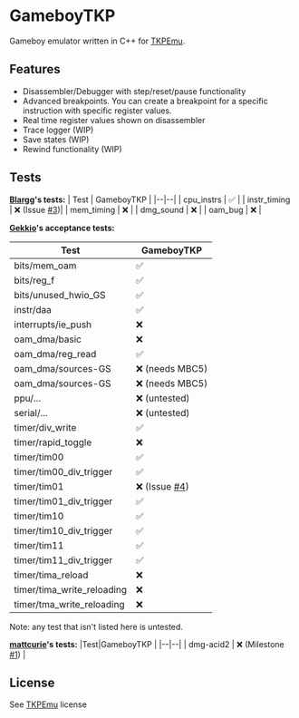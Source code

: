 # GameboyTKP
Gameboy emulator written in C++ for [TKPEmu](https://github.com/OFFTKP/TKPEmu).
## Features

 - Disassembler/Debugger with step/reset/pause functionality
 - Advanced breakpoints. You can create a breakpoint for a specific instruction with specific register values.
 - Real time register values shown on disassembler
 - Trace logger (WIP)
 - Save states (WIP)
 - Rewind functionality (WIP)
## Tests
**[Blargg](https://github.com/gblargg)'s tests:**
| Test | GameboyTKP  |
|--|--|
| cpu_instrs | ✅ |
| instr_timing | ❌ (Issue [#3](https://github.com/OFFTKP/TKPEmu/issues/3))|
| mem_timing | ❌ |
| dmg_sound | ❌ |
| oam_bug | ❌ |

**[Gekkio](https://github.com/Gekkio)'s acceptance tests:**

|Test| GameboyTKP |
|--|--|
| bits/mem_oam | ✅ |
| bits/reg_f | ✅ |
| bits/unused_hwio_GS | ✅ |
| instr/daa | ✅ |
| interrupts/ie_push | ❌ |
| oam_dma/basic | ❌ |
| oam_dma/reg_read | ✅ |
| oam_dma/sources-GS | ❌ (needs MBC5)|
| oam_dma/sources-GS | ❌ (needs MBC5)|
| ppu/... | ❌ (untested)|
| serial/... | ❌ (untested)|
| timer/div_write | ✅ |
| timer/rapid_toggle | ❌ |
| timer/tim00 | ✅ |
| timer/tim00_div_trigger | ✅ |
| timer/tim01 | ❌ (Issue [#4](https://github.com/OFFTKP/TKPEmu/issues/4))|
| timer/tim01_div_trigger | ✅ |
| timer/tim10 | ✅ |
| timer/tim10_div_trigger | ✅ |
| timer/tim11 | ✅ |
| timer/tim11_div_trigger | ✅ |
| timer/tima_reload | ❌ |
| timer/tima_write_reloading | ❌ |
| timer/tma_write_reloading | ❌ |
Note: any test that isn't listed here is untested.

**[mattcurie](https://github.com/mattcurrie)'s tests:**
|Test|GameboyTKP  |
|--|--|
| dmg-acid2 | ❌ (Milestone [#1](https://github.com/OFFTKP/TKPEmu/milestone/1)) |

## License
See [TKPEmu](https://github.com/OFFTKP/TKPEmu) license
